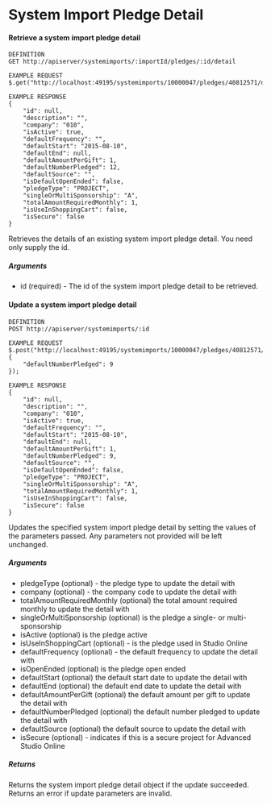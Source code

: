 # System Import Pledge Detail

#### Retrieve a system import pledge detail

```
DEFINITION
GET http://apiserver/systemimports/:importId/pledges/:id/detail

EXAMPLE REQUEST
$.get("http://localhost:49195/systemimports/10000047/pledges/40812571/detail");

EXAMPLE RESPONSE
{
    "id": null,
    "description": "",
    "company": "010",
    "isActive": true,
    "defaultFrequency": "",
    "defaultStart": "2015-08-10",
    "defaultEnd": null,
    "defaultAmountPerGift": 1,
    "defaultNumberPledged": 12,
    "defaultSource": "",
    "isDefaultOpenEnded": false,
    "pledgeType": "PROJECT",
    "singleOrMultiSponsorship": "A",
    "totalAmountRequiredMonthly": 1,
    "isUseInShoppingCart": false,
    "isSecure": false
}

```

Retrieves the details of an existing system import pledge detail. You need only supply the id.

##### Arguments

* id (required) - The id of the system import pledge detail to be retrieved.

#### Update a system import pledge detail

```
DEFINITION
POST http://apiserver/systemimports/:id

EXAMPLE REQUEST
$.post("http://localhost:49195/systemimports/10000047/pledges/40812571/detail", {
    "defaultNumberPledged": 9
});

EXAMPLE RESPONSE
{
    "id": null,
    "description": "",
    "company": "010",
    "isActive": true,
    "defaultFrequency": "",
    "defaultStart": "2015-08-10",
    "defaultEnd": null,
    "defaultAmountPerGift": 1,
    "defaultNumberPledged": 9,
    "defaultSource": "",
    "isDefaultOpenEnded": false,
    "pledgeType": "PROJECT",
    "singleOrMultiSponsorship": "A",
    "totalAmountRequiredMonthly": 1,
    "isUseInShoppingCart": false,
    "isSecure": false
}

```

Updates the specified system import pledge detail by setting the values of the parameters passed. Any parameters not provided will be left unchanged.

##### Arguments

* pledgeType (optional) - the pledge type to update the detail with
* company (optional) - the company code to update the detail with
* totalAmountRequiredMonthly (optional) the total amount required monthly to update the detail with
* singleOrMultiSponsorship (optional) is the pledge a single- or multi-sponsorship
* isActive (optional) is the pledge active
* isUseInShoppingCart (optional) - is the pledge used in Studio Online
* defaultFrequency (optional) - the default frequency to update the detail with
* isOpenEnded (optional) is the pledge open ended
* defaultStart (optional) the default start date to update the detail with
* defaultEnd (optional) the default end date to update the detail with
* defaultAmountPerGift (optional) the default amount per gift to update the detail with
* defaultNumberPledged (optional) the default number pledged to update the detail with
* defaultSource (optional) the default source to update the detail with
* isSecure (optional) - indicates if this is a secure project for Advanced Studio Online

##### Returns

Returns the system import pledge detail object if the update succeeded. Returns an error if update parameters are invalid.